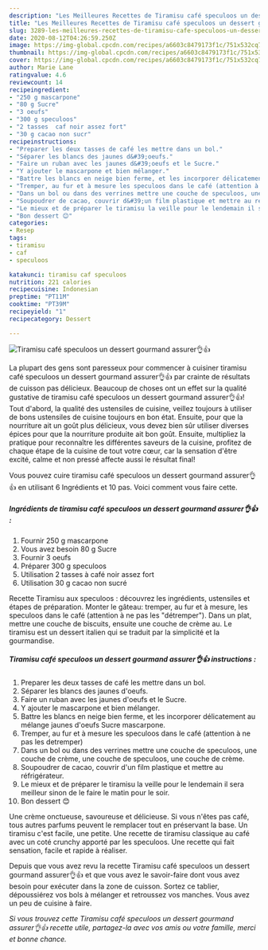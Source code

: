 ```yaml
---
description: "Les Meilleures Recettes de Tiramisu café speculoos un dessert gourmand assurer👌👍"
title: "Les Meilleures Recettes de Tiramisu café speculoos un dessert gourmand assurer👌👍"
slug: 3289-les-meilleures-recettes-de-tiramisu-cafe-speculoos-un-dessert-gourmand-assurer
date: 2020-08-12T04:26:59.250Z
image: https://img-global.cpcdn.com/recipes/a6603c8479173f1c/751x532cq70/tiramisu-cafe-speculoos-un-dessert-gourmand-assurer👌👍-photo-principale-de-la-recette.jpg
thumbnail: https://img-global.cpcdn.com/recipes/a6603c8479173f1c/751x532cq70/tiramisu-cafe-speculoos-un-dessert-gourmand-assurer👌👍-photo-principale-de-la-recette.jpg
cover: https://img-global.cpcdn.com/recipes/a6603c8479173f1c/751x532cq70/tiramisu-cafe-speculoos-un-dessert-gourmand-assurer👌👍-photo-principale-de-la-recette.jpg
author: Marie Lane
ratingvalue: 4.6
reviewcount: 14
recipeingredient:
- "250 g mascarpone"
- "80 g Sucre"
- "3 oeufs"
- "300 g speculoos"
- "2 tasses  caf noir assez fort"
- "30 g cacao non sucr"
recipeinstructions:
- "Preparer les deux tasses de café les mettre dans un bol."
- "Séparer les blancs des jaunes d&#39;oeufs."
- "Faire un ruban avec les jaunes d&#39;oeufs et le Sucre."
- "Y ajouter le mascarpone et bien mélanger."
- "Battre les blancs en neige bien ferme, et les incorporer délicatement au mélange jaunes d&#39;oeufs Sucre mascarpone."
- "Tremper, au fur et à mesure les speculoos dans le café (attention à ne pas les detremper)"
- "Dans un bol ou dans des verrines mettre une couche de speculoos, une couche de crème, une couche de speculoos, une couche de crème."
- "Soupoudrer de cacao, couvrir d&#39;un film plastique et mettre au réfrigérateur."
- "Le mieux et de préparer le tiramisu la veille pour le lendemain il sera meilleur sinon de le faire le matin pour le soir."
- "Bon dessert 😊"
categories:
- Resep
tags:
- tiramisu
- caf
- speculoos

katakunci: tiramisu caf speculoos 
nutrition: 221 calories
recipecuisine: Indonesian
preptime: "PT11M"
cooktime: "PT39M"
recipeyield: "1"
recipecategory: Dessert

---
```



![Tiramisu café speculoos un dessert gourmand assurer👌👍](https://img-global.cpcdn.com/recipes/a6603c8479173f1c/751x532cq70/tiramisu-cafe-speculoos-un-dessert-gourmand-assurer👌👍-photo-principale-de-la-recette.jpg)

La plupart des gens sont paresseux pour commencer à cuisiner tiramisu café speculoos un dessert gourmand assurer👌👍 par crainte de résultats de cuisson pas délicieux. Beaucoup de choses ont un effet sur la qualité gustative de tiramisu café speculoos un dessert gourmand assurer👌👍! Tout d'abord, la qualité des ustensiles de cuisine, veillez toujours à utiliser de bons ustensiles de cuisine toujours en bon état. Ensuite, pour que la nourriture ait un goût plus délicieux, vous devez bien sûr utiliser diverses épices pour que la nourriture produite ait bon goût. Ensuite, multipliez la pratique pour reconnaître les différentes saveurs de la cuisine, profitez de chaque étape de la cuisine de tout votre cœur, car la sensation d'être excité, calme et non pressé affecte aussi le résultat final!

<!--inarticleads1-->

Vous pouvez cuire tiramisu café speculoos un dessert gourmand assurer👌👍 en utilisant 6 Ingrédients et 10 pas. Voici comment vous faire cette.

##### Ingrédients de tiramisu café speculoos un dessert gourmand assurer👌👍 :

1. Fournir 250 g mascarpone
1. Vous avez besoin 80 g Sucre
1. Fournir 3 oeufs
1. Préparer 300 g speculoos
1. Utilisation 2 tasses à café noir assez fort
1. Utilisation 30 g cacao non sucré


Recette Tiramisu aux speculoos : découvrez les ingrédients, ustensiles et étapes de préparation. Monter le gâteau: tremper, au fur et à mesure, les speculoos dans le café (attention à ne pas les &#34;détremper&#34;). Dans un plat, mettre une couche de biscuits, ensuite une couche de crème au. Le tiramisu est un dessert italien qui se traduit par la simplicité et la gourmandise. 

<!--inarticleads2-->

##### Tiramisu café speculoos un dessert gourmand assurer👌👍 instructions :

1. Preparer les deux tasses de café les mettre dans un bol.
1. Séparer les blancs des jaunes d&#39;oeufs.
1. Faire un ruban avec les jaunes d&#39;oeufs et le Sucre.
1. Y ajouter le mascarpone et bien mélanger.
1. Battre les blancs en neige bien ferme, et les incorporer délicatement au mélange jaunes d&#39;oeufs Sucre mascarpone.
1. Tremper, au fur et à mesure les speculoos dans le café (attention à ne pas les detremper)
1. Dans un bol ou dans des verrines mettre une couche de speculoos, une couche de crème, une couche de speculoos, une couche de crème.
1. Soupoudrer de cacao, couvrir d&#39;un film plastique et mettre au réfrigérateur.
1. Le mieux et de préparer le tiramisu la veille pour le lendemain il sera meilleur sinon de le faire le matin pour le soir.
1. Bon dessert 😊


Une crème onctueuse, savoureuse et délicieuse. Si vous n&#39;êtes pas café, tous autres parfums peuvent le remplacer tout en préservant la base. Un tiramisu c&#39;est facile, une petite. Une recette de tiramisu classique au café avec un coté crunchy apporté par les speculoos. Une recette qui fait sensation, facile et rapide à réaliser. 

<!--inarticleads1-->

<p>
Depuis que vous avez revu la recette Tiramisu café speculoos un dessert gourmand assurer👌👍 et que vous avez le savoir-faire dont vous avez besoin pour exécuter dans la zone de cuisson. Sortez ce tablier, dépoussiérez vos bols à mélanger et retroussez vos manches. Vous avez un peu de cuisine à faire.
</p>

<p>
<i>Si vous trouvez cette Tiramisu café speculoos un dessert gourmand assurer👌👍 recette utile, partagez-la avec vos amis ou votre famille, merci et bonne chance.</i>
</p>
